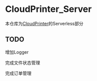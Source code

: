 # CloudPrinter_Server

本仓库为[CloudPrinter](https://sonui.coding.net/p/yundayin/d/CloudPrinter/git)的Serverless部分

## TODO
增加Logger

完成文件状态管理

完成订单管理